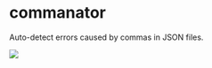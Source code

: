 # commanator
Auto-detect errors caused by commas in JSON files.

![](https://media.giphy.com/media/wz7eSRmI3559S/giphy.gif)
